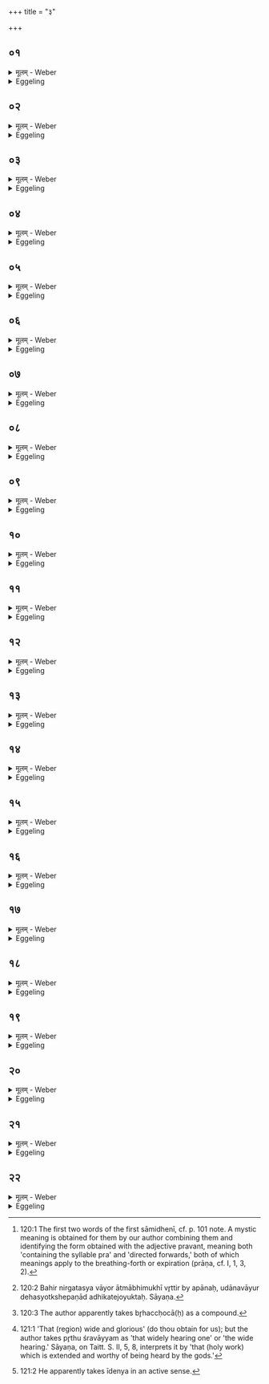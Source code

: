 +++
title = "३"

+++






##  ०१
<details><summary>मूलम् - Weber</summary>

यो᳘ ह वा᳘ अग्निः᳘ सामिधेनी᳘भिः स᳘मिद्धः॥  
अतितरा᳘ᳫं᳘ ह वै स इ᳘तरस्मादग्ने᳘स्तपत्यनवधृष्यो हि भ᳘वत्यनवमृश्यः॥
</details>

<details><summary>Eggeling</summary>

1. The fire that has been kindled by means of the kindling verses, assuredly, blazes more brightly than any other fire; for, indeed, it is unassailable, unapproachable.
</details>


##  ०२
<details><summary>मूलम् - Weber</summary>

स य᳘था हैॗवाग्निः᳟॥  
सामिधेनी᳘भिः स᳘मिद्धस्त᳘पत्येव᳘ᳫं᳘ हैव᳘ ब्राह्मणः᳘ सामिधेनी᳘र्विद्वा᳘ननुब्रुवंस्तपत्यनवधृष्यो हि भ᳘वत्यनवमृश्यः॥
</details>

<details><summary>Eggeling</summary>

2. And in like manner as the fire blazes when kindled by means of the kindling verses, so also blazes the priest (brāhmaṇa) that knows and recites the kindling verses; for, indeed, he is unassailable, unapproachable.
</details>


##  ०३
<details><summary>मूलम् - Weber</summary>

सो᳘ ऽन्वाह॥  
प्र᳘ व इ᳘ति प्राणो वै प्र᳘वान्प्राण᳘मेॗवैत᳘या स᳘मिन्द्धे᳘ ऽग्न आ᳘याहि वीत᳘य इ᳘त्यपानो वा ए᳘तवानपान᳘मेॗवैत᳘ स᳘मिन्द्धे बृह᳘छोचा यविष्ठ्ये᳘त्युदानो वै᳘ बृह᳘छोचा उदान᳘मेॗवैत᳘या स᳘मिन्द्धे॥
</details>

<details><summary>Eggeling</summary>

3. He recites, 'Pra vaḥ [^egg_313];' for the (word) prāṇa contains the syllable pra ('forwards;' or, is directed forwards):. hence it is the prāṇa (out-breathing) which he kindles by this (the first sāmidhenī). [He further recites the second verse], 'Come hither, Agni, to expand!' the backward breathing (apāna) [^egg_314], doubtless, is of this nature: the backward breathing he accordingly kindles with this (verse). Further (in the third verse), 'Shine forth, O youngest, brilliantly!' the high-flaming one [^egg_315], indeed, is the upward breathing (udāna): the upward

[^egg_313]: 120:1 The first two words of the first sāmidhenī, cf. p. 101 note. A mystic meaning is obtained for them by our author combining them and identifying the form obtained with the adjective pravant, meaning both 'containing the syllable pra' and 'directed forwards,' both of which meanings apply to the breathing-forth or expiration (prāṇa, cf. I, 1, 3, 2).

[^egg_314]: 120:2 Bahir nirgatasya vāyor ātmābhimukhī vr̥ttir by apānaḥ, udānavāyur dehasyotkshepaṇād adhikatejoyuktaḥ. Sāyaṇa.

[^egg_315]: 120:3 The author apparently takes br̥haccḥocā(ḥ) as a compound.

breathing he accordingly kindles with this (the third verse).
</details>


##  ०४
<details><summary>मूलम् - Weber</summary>

स᳘ नः पृथु᳘ श्रवा᳘य्यमि᳘ति॥  
श्रो᳘त्रं वै᳘ पृथु᳘ श्रवा᳘य्यं श्रो᳘त्रेणॗ हीद᳘मुरु᳘ पृथु᳘ शृणो᳘ति श्रो᳘त्रमेॗवैत᳘या स᳘मिन्द्धे॥
</details>

<details><summary>Eggeling</summary>

4. Further, 'Sa naḥ pr̥thu śravāyyam [^egg_316],' the 'far-hearing one,' indeed, is the ear, for it is with the ear that one hears here far or widely: the ear he accordingly kindles with this (the fourth verse).

[^egg_316]: 121:1 'That (region) wide and glorious' (do thou obtain for us); but the author takes pr̥thu śravāyyam as 'that widely hearing one' or 'the wide hearing.' Sāyaṇa, on Taitt. S. II, 5, 8, interprets it by 'that (holy work) which is extended and worthy of being heard by the gods.'
</details>


##  ०५
<details><summary>मूलम् - Weber</summary>

ईडे᳘न्यो नमस्य᳘ इ᳘ति॥  
वाग्वा᳘ ईडे᳘न्या वाॗग्घीदᳫं स᳘र्वमी᳘ट्टे वाॗचेदᳫं स᳘र्वमीडितं वा᳘चमेॗवैत᳘या स᳘मिन्द्धे॥
</details>

<details><summary>Eggeling</summary>

5. Further, 'Praiseworthy he, adorable;' the praiseworthy [^egg_317] one, doubtless, is the voice; for it is the voice which praises everything here; by the voice everything is praised here: he accordingly kindles the voice with this (the fifth verse).

[^egg_317]: 121:2 He apparently takes īdenya in an active sense.
</details>


##  ०६
<details><summary>मूलम् - Weber</summary>

अ᳘श्वो न᳘ देववा᳘हन इ᳘ति॥  
म᳘नो वै᳘ देववा᳘हनम् म᳘नोॗ हीद᳘म् मनस्वि᳘नं भू᳘यिष्ठं वनीवाह्य᳘ते म᳘न एॗवैत᳘या स᳘मिन्द्धे॥
</details>

<details><summary>Eggeling</summary>

6. Further, 'Yea, as a horse that bears (to) the gods;' that which conveys to the gods is indeed the mind, for it is the mind which chiefly conveys the wise man (to the gods): the mind he accordingly kindles with this (the sixth verse).
</details>


##  ०७
<details><summary>मूलम् - Weber</summary>

अ᳘ग्ने दी᳘द्यतम् बृहदि᳘ति॥  
च᳘क्षुर्वै᳘ दीद᳘येव च᳘क्षुरेॗवैत᳘या स᳘मिन्द्धे॥
</details>

<details><summary>Eggeling</summary>

7. Further, 'O Agni, thee, that brightly shines!' the eye, assuredly, shines: the eye he accordingly kindles by this (the seventh verse).
</details>


##  ०८
<details><summary>मूलम् - Weber</summary>

अ᳘ग्निं᳘ दूतं᳘ वृणीमह इ᳘ति॥  
य᳘ एॗवाय᳘म् मध्यमः᳘ प्राण᳘एत᳘मेॗवैत᳘या स᳘मिन्धे सा᳘ हैॗषान्तस्था᳘ प्राणा᳘नाम᳘तो ह्य᳘न्य᳘ ऊर्ध्वाः᳘प्राणा अ᳘तो ऽन्ये᳘ ऽवाञ्चो ऽन्तस्था᳘ ह भवत्यन्तस्ता᳘मेनम् मन्यन्ते य᳘ एव᳘मेता᳘मन्तस्था᳘म् प्राणा᳘नां वे᳘द॥
</details>

<details><summary>Eggeling</summary>

8. Further, 'Agni we choose for messenger,'--what central breath there is (in the body), that he kindles with this (the eighth verse): that one indeed is the internal motive force of the breathings; from it (two) others tend upwards, and from it (two) others tend downwards, for it is indeed the internal motive force. And whosoever knows that internal motive force of the breathings, him they regard as the internal motive force.
</details>


##  ०९
<details><summary>मूलम् - Weber</summary>

शोचि᳘ष्केशस्त᳘मीमह इ᳘ति॥  
शिश्नं वै᳘ शोचि᳘ष्केशं शिॗश्नᳫं हीदं᳘ शिश्न᳘म् भू᳘यिष्ठं शोच᳘यति शिश्न᳘मेॗवैत᳘यास᳘मिन्द्धे॥
</details>

<details><summary>Eggeling</summary>

9. Further, 'The flaming-locked, him we adore!' the flaming-locked, doubtless, is the śiśna, for it is that organ which chiefly burns (torments) him who is endowed with it: the śiśna he accordingly kindles by this (the ninth verse).
</details>


##  १०
<details><summary>मूलम् - Weber</summary>

स᳘मिद्धो अग्न आहुते᳘ति॥  
य᳘ एॗवायम᳘वाङ्प्राण᳘ एत᳘मेॗवैत᳘या स᳘मिन्द्ध आ᳘ जुहोता दुवस्यते᳘ति स᳘र्वमात्मा᳘नᳫं स᳘मिन्द्ध आ᳘ नखेभ्यो᳘ ऽथो लो᳘मभ्यः॥
</details>

<details><summary>Eggeling</summary>

10. Further, 'O Agni, worshipped, thou art lit! what downward breathing there is that he kindles with this (the tenth verse); 'make offerings, do reverence!' with this (the eleventh verse) he kindles the entire body from the nails to the hair.
</details>


##  ११
<details><summary>मूलम् - Weber</summary>

स य᳘द्येनम् प्रथमा᳘याᳫं सामिधेन्या᳘मनुव्याह᳘रेत्॥  
तम् प्र᳘ति ब्रूयात्प्राणं वा᳘ एत᳘दात्म᳘नो ऽग्नावा᳘धाः प्राणे᳘नात्म᳘न आर्त्तिमा᳘रिष्यसी᳘ति त᳘था हैव᳘ स्यात्॥
</details>

<details><summary>Eggeling</summary>

11. And if any one were to curse this one (the Hotr̥) at the (recitation of the) first kindling verse, then he (the Hotr̥) should say to him, 'Thereby thou hast put thine own out-breathing into the fire: by that out-breathing of thine shalt thou undergo suffering!' for this is what would take place.
</details>


##  १२
<details><summary>मूलम् - Weber</summary>

य᳘दि द्वितीयस्यामनुव्याह᳘रेत्॥  
तम् प्र᳘ति ब्रूयादपानं वा᳘ एत᳘दात्म᳘नो ऽग्नावा᳘धा अपाने᳘नात्म᳘न आ᳘र्त्तिमा᳘रिष्यसी᳘ति त᳘था हैव᳘ स्यात्॥
</details>

<details><summary>Eggeling</summary>

12. If any one were to curse him at the second (verse), he should say to him, 'Thereby thou hast put thine own in-breathing into the fire: by that in-breathing of thine shalt thou undergo suffering!' for this is what would take place.
</details>


##  १३
<details><summary>मूलम् - Weber</summary>

य᳘दि तृती᳘यस्यामनुव्याह᳘रेत्॥  
तम् प्र᳘ति ब्रूयादुदानं वा᳘ … उदाने᳘ना … स्यात्॥
</details>

<details><summary>Eggeling</summary>

13. If any one were to curse him at the third (verse), he should say to him, 'Thereby thou hast put thine own up-breathing into the fire: by that up-breathing of thine shalt thou undergo suffering!' for this is what would take place.
</details>


##  १४
<details><summary>मूलम् - Weber</summary>

य᳘दि चतुर्थ्या᳘मनुव्याह᳘रेत्॥  
तम् प्र᳘तिब्रूयाछ्रो᳘त्रं वा᳘ एत᳘दात्म᳘नो ऽग्नावा᳘धाः श्रो᳘त्रेणात्म᳘न आ᳘र्त्तिमा᳘रिष्यसि बधिरो᳘ भविष्यसी᳘ति त᳘था हैव᳘ स्यात्॥
</details>

<details><summary>Eggeling</summary>

14. If any one were to curse him at the fourth (verse), he should say to him, 'Thereby thou hast put thine own ear into the fire: by that ear of thine shalt thou undergo suffering, thou shalt become deaf!' for this is what would take place.
</details>


##  १५
<details><summary>मूलम् - Weber</summary>

य᳘दि पञ्चम्या᳘मनुव्याह᳘रेत्॥  
तम् प्र᳘ति ब्रूयाद्वा᳘चं वा᳘ एत᳘दात्म᳘नो ऽग्नावा᳘धा वाॗचात्म᳘न आ᳘र्त्तिमा᳘रिष्यसि मूको᳘ भवि … स्यात्॥
</details>

<details><summary>Eggeling</summary>

15. If any one were to curse him at the fifth (verse), he should say to him, 'Thereby thou hast put thine own voice into the fire: by that voice of

thine shalt thou undergo suffering, thou shalt become dumb!' for this is what would take place.
</details>


##  १६
<details><summary>मूलम् - Weber</summary>

य᳘दि षष्ठ्या᳘मनुव्याह᳘रेत्॥  
तम् प्र᳘ति ब्रूयान्म᳘नो वा᳘ एत᳘दात्म᳘नो ऽग्नावा᳘धा म᳘नसात्म᳘न आ᳘र्त्तिमा᳘रिष्यसि मनोमु᳘षिगृहीतो मोमुघ᳘श्चरिष्यसी᳘ति त᳘था हैव᳘ स्यात्॥
</details>

<details><summary>Eggeling</summary>

16. If any one were to curse him at the sixth (verse), he should say to him, 'Thereby thou hast put thine own mind into the fire: by that mind of thine shalt thou undergo suffering, thou shalt move about as one possessed with the (demon) "mind-stealer," as one deranged in mind!' for this is what would take place.
</details>


##  १७
<details><summary>मूलम् - Weber</summary>

य᳘दि सप्तम्यां᳘ … याच्च᳘क्षुर्वा᳘ एत᳘दात्म᳘नो ऽग्नावा᳘धाश्च᳘क्षुषात्म᳘न आ᳘र्त्तिमा᳘रिष्यस्यन्धो᳘ भवि … स्यात्॥
</details>

<details><summary>Eggeling</summary>

17. If any one were to curse him at the seventh (verse), he should say to him, 'Thereby thou hast put thine own eye into the fire: by that eye of thine shalt thou undergo suffering, thou shalt become blind!' for this is what would take place.
</details>


##  १८
<details><summary>मूलम् - Weber</summary>

य᳘द्यष्टम्या᳘म् … यान्म᳘ध्यं वा᳘ एत᳘त्प्राण᳘मात्म᳘नो ऽग्नावा᳘धा म᳘ध्येन प्राणे᳘नात्म᳘न आ᳘र्त्तिमा᳘रिष्यस्युद्ध्मा᳘य मरिष्यसी᳘ति त᳘था हैव᳘ स्यात्॥
</details>

<details><summary>Eggeling</summary>

18. If any one were to curse him at the eighth (verse), he should say to him, 'Thereby thou hast put thine own central breath into the fire: by that central breath of thine shalt thou undergo suffering, thou shalt expire and die!' for this is what would take place.
</details>


##  १९
<details><summary>मूलम् - Weber</summary>

य᳘दि नवम्यां᳘ … याछिश्नं वा᳘ एत᳘दात्म᳘नो ऽग्नावा᳘धाः शिश्ने᳘नात्म᳘न आ᳘र्त्तिमा᳘रिष्यसि क्लीबो᳘ भवि … स्यात्॥
</details>

<details><summary>Eggeling</summary>

19. If any one were to curse him at the ninth (verse), he should say to him, 'Thereby thou hast put thine own organ into the fire: by that organ of thine shalt thou undergo suffering, thou shalt become emasculate!' for this is what would take place.
</details>


##  २०
<details><summary>मूलम् - Weber</summary>

य᳘दि दशम्यामनु … याद᳘वाञ्चं वा᳘ एत᳘त्प्राण᳘मात्म᳘नो ऽग्नावा᳘धा᳘ अ᳘वाचा प्राणे᳘नात्म᳘न आ᳘र्त्तिमा᳘रिष्यस्य᳘पिनद्धो मरिष्यसी᳘ति त᳘था हैव᳘ स्यात्॥
</details>

<details><summary>Eggeling</summary>

20. If any one were to curse him at the tenth (verse), he should say to him, 'Thereby thou hast put thine own down-breathing into the fire: by that down-breathing of thine shalt thou undergo suffering, thou shalt die from constipation!' for this is what would take place.
</details>


##  २१
<details><summary>मूलम् - Weber</summary>

य᳘द्येकादश्या᳘म …॥  
यात्स᳘र्वं वा᳘ एत᳘दात्मा᳘नमग्नावा᳘धाः स᳘र्वेणात्मना᳘र्त्तिर्मा᳘रिष्यसि क्षिॗप्रे ऽमुं᳘ लोक᳘मेष्यसी᳘ति त᳘था हैव᳘ स्यात्॥
</details>

<details><summary>Eggeling</summary>

21. If any one were to curse him at the eleventh (verse), he should say to him, 'Thereby thou hast

put thine entire body into the fire: with that entire body of thine shalt thou undergo suffering, thou shalt swiftly pass to yonder world!' for this is what would take place.
</details>


##  २२
<details><summary>मूलम् - Weber</summary>

स य᳘था हैॗवाग्नि᳘म्॥  
सामिधेनी᳘बिः स᳘मिद्धमापद्या᳘र्त्तिं न्ये᳘त्येव᳘ᳫं᳘ हैव᳘ ब्राह्मण᳘ᳫं᳘ सामिधेनी᳘र्विद्वा᳘ᳫं᳘सᳫं समनुब्रुव᳘न्तमनुव्याहृत्या᳘र्त्तिंॗ न्येति॥
</details>
<details><summary>Eggeling</summary>

22. For in like manner as one undergoes suffering on approaching the fire that has been kindled by means of the kindling verses, so also does one undergo suffering for cursing a priest (brāhmaṇa) who knows and recites the kindling verses.
</details>


